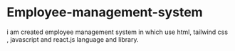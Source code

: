 # Employee-management-system
i am created employee management system in which use html, tailwind css , javascript  and react.js language and library.
